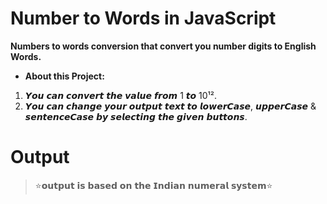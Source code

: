 # Number to Words in JavaScript

**Numbers to words conversion that convert you number digits to English Words.**

- **About this Project:**

1. 𝙔𝙤𝙪 𝙘𝙖𝙣 𝙘𝙤𝙣𝙫𝙚𝙧𝙩 𝙩𝙝𝙚 𝙫𝙖𝙡𝙪𝙚 𝙛𝙧𝙤𝙢 1 𝙩𝙤 10¹².
2. 𝙔𝙤𝙪 𝙘𝙖𝙣 𝙘𝙝𝙖𝙣𝙜𝙚 𝙮𝙤𝙪𝙧 𝙤𝙪𝙩𝙥𝙪𝙩 𝙩𝙚𝙭𝙩 𝙩𝙤 𝙡𝙤𝙬𝙚𝙧𝘾𝙖𝙨𝙚, 𝙪𝙥𝙥𝙚𝙧𝘾𝙖𝙨𝙚 & 𝙨𝙚𝙣𝙩𝙚𝙣𝙘𝙚𝘾𝙖𝙨𝙚 𝙗𝙮 𝙨𝙚𝙡𝙚𝙘𝙩𝙞𝙣𝙜 𝙩𝙝𝙚 𝙜𝙞𝙫𝙚𝙣 𝙗𝙪𝙩𝙩𝙤𝙣𝙨.

# Output

> ⭐️𝗼𝘂𝘁𝗽𝘂𝘁 𝗶𝘀 𝗯𝗮𝘀𝗲𝗱 𝗼𝗻 𝘁𝗵𝗲 𝗜𝗻𝗱𝗶𝗮𝗻 𝗻𝘂𝗺𝗲𝗿𝗮𝗹 𝘀𝘆𝘀𝘁𝗲𝗺⭐️
